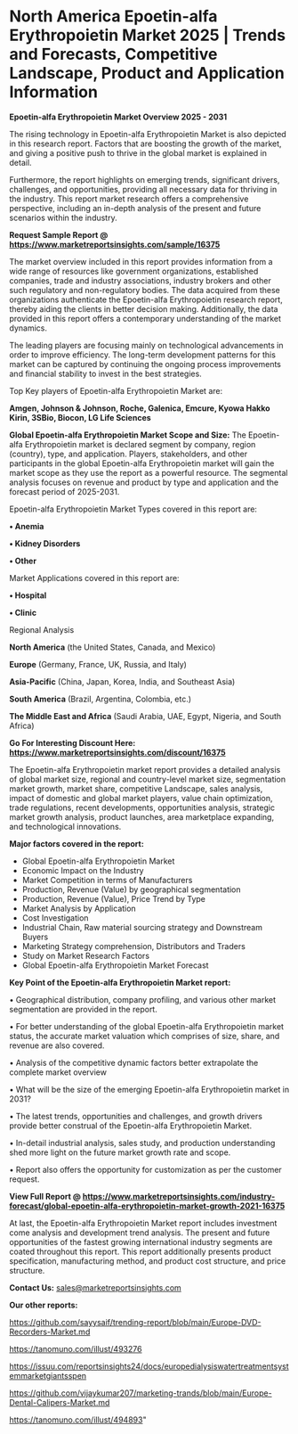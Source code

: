 # North America Epoetin-alfa Erythropoietin Market 2025 | Trends and Forecasts, Competitive Landscape, Product and Application Information

<Strong> Epoetin-alfa Erythropoietin Market Overview 2025 - 2031</strong>

The rising technology in Epoetin-alfa Erythropoietin Market is also depicted in this research report. Factors that are boosting the growth of the market, and giving a positive push to thrive in the global market is explained in detail.

Furthermore, the report highlights on emerging trends, significant drivers, challenges, and opportunities, providing all necessary data for thriving in the industry. This report market research offers a comprehensive perspective, including an in-depth analysis of the present and future scenarios within the industry.

<strong>Request Sample Report @ <a href=https://www.marketreportsinsights.com/sample/16375>https://www.marketreportsinsights.com/sample/16375</a></strong>

The market overview included in this report provides information from a wide range of resources like government organizations, established companies, trade and industry associations, industry brokers and other such regulatory and non-regulatory bodies. The data acquired from these organizations authenticate the Epoetin-alfa Erythropoietin research report, thereby aiding the clients in better decision making. Additionally, the data provided in this report offers a contemporary understanding of the market dynamics.

The leading players are focusing mainly on technological advancements in order to improve efficiency. The long-term development patterns for this market can be captured by continuing the ongoing process improvements and financial stability to invest in the best strategies.

Top Key players of Epoetin-alfa Erythropoietin Market are:

<strong>Amgen, Johnson & Johnson, Roche, Galenica, Emcure, Kyowa Hakko Kirin, 3SBio, Biocon, LG Life Sciences</strong>

<strong><b>Global Epoetin-alfa Erythropoietin Market Scope and Size:</b></strong>
The Epoetin-alfa Erythropoietin market is declared segment by company, region (country), type, and application. Players, stakeholders, and other participants in the global Epoetin-alfa Erythropoietin market will gain the market scope as they use the report as a powerful resource. The segmental analysis focuses on revenue and product by type and application and the forecast period of 2025-2031.

Epoetin-alfa Erythropoietin Market Types covered in this report are:

<strong>• Anemia

• Kidney Disorders

• Other</strong>

Market Applications covered in this report are:

<strong>• Hospital

• Clinic</strong> 

Regional Analysis

<strong>North America</strong> (the United States, Canada, and Mexico)

<strong>Europe</strong> (Germany, France, UK, Russia, and Italy)

<strong>Asia-Pacific</strong> (China, Japan, Korea, India, and Southeast Asia)

<strong>South America</strong> (Brazil, Argentina, Colombia, etc.)

<strong>The Middle East and Africa</strong> (Saudi Arabia, UAE, Egypt, Nigeria, and South Africa)

<strong>Go For Interesting Discount Here: <a href=https://www.marketreportsinsights.com/discount/16375>https://www.marketreportsinsights.com/discount/16375</a></strong>

The Epoetin-alfa Erythropoietin market report provides a detailed analysis of global market size, regional and country-level market size, segmentation market growth, market share, competitive Landscape, sales analysis, impact of domestic and global market players, value chain optimization, trade regulations, recent developments, opportunities analysis, strategic market growth analysis, product launches, area marketplace expanding, and technological innovations.

<strong><b>Major factors covered in the report:</b></strong>
<ul>
  <li>Global Epoetin-alfa Erythropoietin Market </li>
  <li>Economic Impact on the Industry</li>
  <li>Market Competition in terms of Manufacturers</li>
  <li>Production, Revenue (Value) by geographical segmentation</li>
  <li>Production, Revenue (Value), Price Trend by Type</li>
  <li>Market Analysis by Application</li>
  <li>Cost Investigation</li>
  <li>Industrial Chain, Raw material sourcing strategy and Downstream Buyers</li>
  <li>Marketing Strategy comprehension, Distributors and Traders</li>
  <li>Study on Market Research Factors</li>
  <li>Global Epoetin-alfa Erythropoietin Market Forecast</li>
</ul>

<strong><b>Key Point of the Epoetin-alfa Erythropoietin Market report:</b></strong>

• Geographical distribution, company profiling, and various other market segmentation are provided in the report.

• For better understanding of the global Epoetin-alfa Erythropoietin market status, the accurate market valuation which comprises of size, share, and revenue are also covered.

• Analysis of the competitive dynamic factors better extrapolate the complete market overview

• What will be the size of the emerging Epoetin-alfa Erythropoietin market in 2031?

• The latest trends, opportunities and challenges, and growth drivers provide better construal of the Epoetin-alfa Erythropoietin Market.

• In-detail industrial analysis, sales study, and production understanding shed more light on the future market growth rate and scope.

• Report also offers the opportunity for customization as per the customer request.

<strong><b>View Full Report @ <a href=https://www.marketreportsinsights.com/industry-forecast/global-epoetin-alfa-erythropoietin-market-growth-2021-16375>https://www.marketreportsinsights.com/industry-forecast/global-epoetin-alfa-erythropoietin-market-growth-2021-16375</a></b></strong>


At last, the Epoetin-alfa Erythropoietin Market report includes investment come analysis and development trend analysis. The present and future opportunities of the fastest growing international industry segments are coated throughout this report. This report additionally presents product specification, manufacturing method, and product cost structure, and price structure.

<strong>Contact Us:</strong>
sales@marketreportsinsights.com

<strong>Our other reports:</strong>

<a href=https://github.com/sayysaif/trending-report/blob/main/Europe-DVD-Recorders-Market.md>https://github.com/sayysaif/trending-report/blob/main/Europe-DVD-Recorders-Market.md</a>

<a href=https://tanomuno.com/illust/493276>https://tanomuno.com/illust/493276</a>

<a href=https://issuu.com/reportsinsights24/docs/europedialysiswatertreatmentsystemmarketgiantsspen>https://issuu.com/reportsinsights24/docs/europedialysiswatertreatmentsystemmarketgiantsspen</a>

<a href=https://github.com/vijaykumar207/marketing-trands/blob/main/Europe-Dental-Calipers-Market.md>https://github.com/vijaykumar207/marketing-trands/blob/main/Europe-Dental-Calipers-Market.md</a>

<a href=https://tanomuno.com/illust/494893>https://tanomuno.com/illust/494893</a>"
